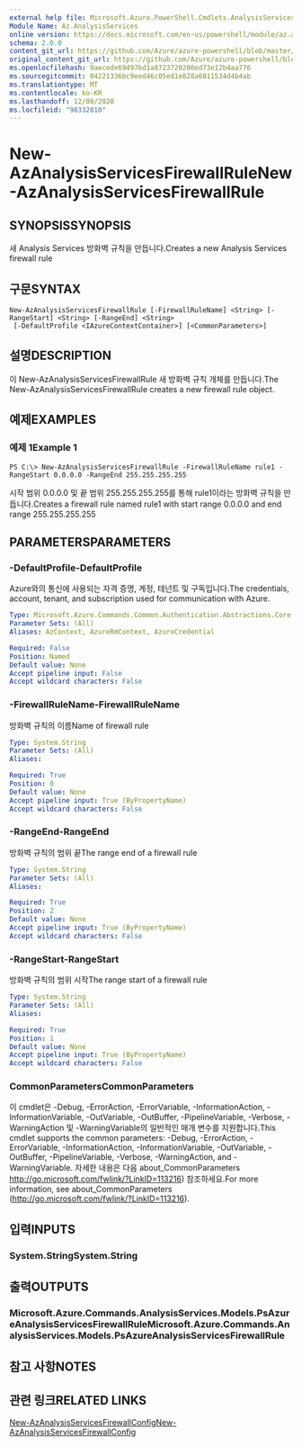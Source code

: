 ```yaml
---
external help file: Microsoft.Azure.PowerShell.Cmdlets.AnalysisServices.dll-Help.xml
Module Name: Az.AnalysisServices
online version: https://docs.microsoft.com/en-us/powershell/module/az.analysisservices/new-azanalysisservicesfirewallrule
schema: 2.0.0
content_git_url: https://github.com/Azure/azure-powershell/blob/master/src/AnalysisServices/AnalysisServices/help/New-AzAnalysisServicesFirewallRule.md
original_content_git_url: https://github.com/Azure/azure-powershell/blob/master/src/AnalysisServices/AnalysisServices/help/New-AzAnalysisServicesFirewallRule.md
ms.openlocfilehash: 9aecede69497bd1a8723720200ed73e12b4aa776
ms.sourcegitcommit: 04221336bc9eed46c05ed1e828a6811534d4b4ab
ms.translationtype: MT
ms.contentlocale: ko-KR
ms.lasthandoff: 12/08/2020
ms.locfileid: "98332810"
---
```

# <span data-ttu-id="b5062-101">New-AzAnalysisServicesFirewallRule</span><span class="sxs-lookup"><span data-stu-id="b5062-101">New-AzAnalysisServicesFirewallRule</span></span>

## <span data-ttu-id="b5062-102">SYNOPSIS</span><span class="sxs-lookup"><span data-stu-id="b5062-102">SYNOPSIS</span></span>
<span data-ttu-id="b5062-103">새 Analysis Services 방화벽 규칙을 만듭니다.</span><span class="sxs-lookup"><span data-stu-id="b5062-103">Creates a new Analysis Services firewall rule</span></span>

## <span data-ttu-id="b5062-104">구문</span><span class="sxs-lookup"><span data-stu-id="b5062-104">SYNTAX</span></span>

```
New-AzAnalysisServicesFirewallRule [-FirewallRuleName] <String> [-RangeStart] <String> [-RangeEnd] <String>
 [-DefaultProfile <IAzureContextContainer>] [<CommonParameters>]
```

## <span data-ttu-id="b5062-105">설명</span><span class="sxs-lookup"><span data-stu-id="b5062-105">DESCRIPTION</span></span>
<span data-ttu-id="b5062-106">이 New-AzAnalysisServicesFirewallRule 새 방화벽 규칙 개체를 만듭니다.</span><span class="sxs-lookup"><span data-stu-id="b5062-106">The New-AzAnalysisServicesFirewallRule creates a new firewall rule object.</span></span>

## <span data-ttu-id="b5062-107">예제</span><span class="sxs-lookup"><span data-stu-id="b5062-107">EXAMPLES</span></span>

### <span data-ttu-id="b5062-108">예제 1</span><span class="sxs-lookup"><span data-stu-id="b5062-108">Example 1</span></span>
```
PS C:\> New-AzAnalysisServicesFirewallRule -FirewallRuleName rule1 -RangeStart 0.0.0.0 -RangeEnd 255.255.255.255
```

<span data-ttu-id="b5062-109">시작 범위 0.0.0.0 및 끝 범위 255.255.255.255를 통해 rule1이라는 방화벽 규칙을 만듭니다.</span><span class="sxs-lookup"><span data-stu-id="b5062-109">Creates a firewall rule named rule1 with start range 0.0.0.0 and end range 255.255.255.255</span></span>

## <span data-ttu-id="b5062-110">PARAMETERS</span><span class="sxs-lookup"><span data-stu-id="b5062-110">PARAMETERS</span></span>

### <span data-ttu-id="b5062-111">-DefaultProfile</span><span class="sxs-lookup"><span data-stu-id="b5062-111">-DefaultProfile</span></span>
<span data-ttu-id="b5062-112">Azure와의 통신에 사용되는 자격 증명, 계정, 테넌트 및 구독입니다.</span><span class="sxs-lookup"><span data-stu-id="b5062-112">The credentials, account, tenant, and subscription used for communication with Azure.</span></span>

```yaml
Type: Microsoft.Azure.Commands.Common.Authentication.Abstractions.Core.IAzureContextContainer
Parameter Sets: (All)
Aliases: AzContext, AzureRmContext, AzureCredential

Required: False
Position: Named
Default value: None
Accept pipeline input: False
Accept wildcard characters: False
```

### <span data-ttu-id="b5062-113">-FirewallRuleName</span><span class="sxs-lookup"><span data-stu-id="b5062-113">-FirewallRuleName</span></span>
<span data-ttu-id="b5062-114">방화벽 규칙의 이름</span><span class="sxs-lookup"><span data-stu-id="b5062-114">Name of firewall rule</span></span>

```yaml
Type: System.String
Parameter Sets: (All)
Aliases:

Required: True
Position: 0
Default value: None
Accept pipeline input: True (ByPropertyName)
Accept wildcard characters: False
```

### <span data-ttu-id="b5062-115">-RangeEnd</span><span class="sxs-lookup"><span data-stu-id="b5062-115">-RangeEnd</span></span>
<span data-ttu-id="b5062-116">방화벽 규칙의 범위 끝</span><span class="sxs-lookup"><span data-stu-id="b5062-116">The range end of a firewall rule</span></span>

```yaml
Type: System.String
Parameter Sets: (All)
Aliases:

Required: True
Position: 2
Default value: None
Accept pipeline input: True (ByPropertyName)
Accept wildcard characters: False
```

### <span data-ttu-id="b5062-117">-RangeStart</span><span class="sxs-lookup"><span data-stu-id="b5062-117">-RangeStart</span></span>
<span data-ttu-id="b5062-118">방화벽 규칙의 범위 시작</span><span class="sxs-lookup"><span data-stu-id="b5062-118">The range start of a firewall rule</span></span>

```yaml
Type: System.String
Parameter Sets: (All)
Aliases:

Required: True
Position: 1
Default value: None
Accept pipeline input: True (ByPropertyName)
Accept wildcard characters: False
```

### <span data-ttu-id="b5062-119">CommonParameters</span><span class="sxs-lookup"><span data-stu-id="b5062-119">CommonParameters</span></span>
<span data-ttu-id="b5062-120">이 cmdlet은 -Debug, -ErrorAction, -ErrorVariable, -InformationAction, -InformationVariable, -OutVariable, -OutBuffer, -PipelineVariable, -Verbose, -WarningAction 및 -WarningVariable의 일반적인 매개 변수를 지원합니다.</span><span class="sxs-lookup"><span data-stu-id="b5062-120">This cmdlet supports the common parameters: -Debug, -ErrorAction, -ErrorVariable, -InformationAction, -InformationVariable, -OutVariable, -OutBuffer, -PipelineVariable, -Verbose, -WarningAction, and -WarningVariable.</span></span> <span data-ttu-id="b5062-121">자세한 내용은 다음 about_CommonParameters http://go.microsoft.com/fwlink/?LinkID=113216) 참조하세요.</span><span class="sxs-lookup"><span data-stu-id="b5062-121">For more information, see about_CommonParameters (http://go.microsoft.com/fwlink/?LinkID=113216).</span></span>

## <span data-ttu-id="b5062-122">입력</span><span class="sxs-lookup"><span data-stu-id="b5062-122">INPUTS</span></span>

### <span data-ttu-id="b5062-123">System.String</span><span class="sxs-lookup"><span data-stu-id="b5062-123">System.String</span></span>

## <span data-ttu-id="b5062-124">출력</span><span class="sxs-lookup"><span data-stu-id="b5062-124">OUTPUTS</span></span>

### <span data-ttu-id="b5062-125">Microsoft.Azure.Commands.AnalysisServices.Models.PsAzureAnalysisServicesFirewallRule</span><span class="sxs-lookup"><span data-stu-id="b5062-125">Microsoft.Azure.Commands.AnalysisServices.Models.PsAzureAnalysisServicesFirewallRule</span></span>

## <span data-ttu-id="b5062-126">참고 사항</span><span class="sxs-lookup"><span data-stu-id="b5062-126">NOTES</span></span>

## <span data-ttu-id="b5062-127">관련 링크</span><span class="sxs-lookup"><span data-stu-id="b5062-127">RELATED LINKS</span></span>

[<span data-ttu-id="b5062-128">New-AzAnalysisServicesFirewallConfig</span><span class="sxs-lookup"><span data-stu-id="b5062-128">New-AzAnalysisServicesFirewallConfig</span></span>](./New-AzAnalysisServicesFirewallConfig.md)